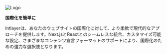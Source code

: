 ![Logo](https://github.com/aymericzip/intlayer/blob/main/docs/ja/packages/@intlayer/design-system/src/components/Logo/logo_with_text_no_frame.svg)

**国際化を簡単に**

Intlayerは、あなたのウェブサイトの国際化に対して、より柔軟で現代的なアプローチを提供します。Next.jsとReactとのシームレスな統合、カスタマイズ可能な設定、さまざまなコンテンツ宣言フォーマットのサポートにより、国際化のための強力な選択肢となります。

